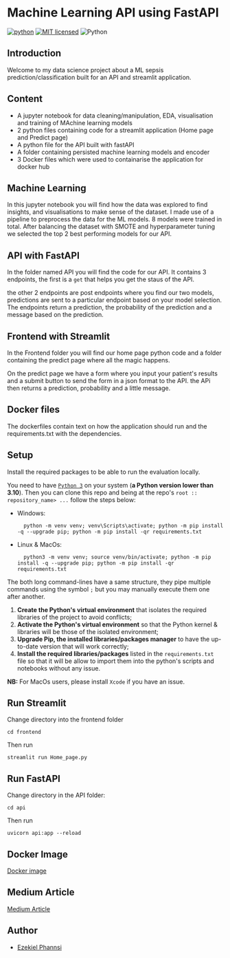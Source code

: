 # Machine Learning API using FastAPI

[![python](https://img.shields.io/badge/Python-3776AB?style=for-the-badge&logo=python&logoColor=white)](https://img.shields.io/badge/Python-3776AB?style=for-the-badge&logo=python&logoColor=white)
[![MIT licensed](https://img.shields.io/badge/license-mit-blue?style=for-the-badge&logo=appveyor)](./LICENSE)
![Python](https://img.shields.io/badge/python-3.9-blue.svg)

## Introduction

Welcome to my data science project about a ML sepsis prediction/classification built for an API and streamlit application.

## Content

- A jupyter notebook for data cleaning/manipulation, EDA, visualisation and training of MAchine learning models
- 2 python files containing code for a streamlit application (Home page and Predict page)
- A python file for the API built with fastAPI
- A folder containing persisted machine learning models and encoder
- 3 Docker files which were used to containarise the application for docker hub

## Machine Learning

In this jupyter notebook you will find how the data was explored to find insights, and visualisations to make sense of the dataset. I made use of a pipeline to preprocess the data for the ML models. 8 models were trained in total. After balancing the dataset with SMOTE and hyperparameter tuning we selected the top 2 best performing models for our API.

## API with FastAPI

In the folder named API you will find the code for our API. It contains 3 endpoints, the first is a `get` that helps you get the staus of the API.

the other 2 endpoints are post endpoints where you find our two models, predictions are sent to a particular endpoint based on your model selection. The endpoints return a prediction, the probability of the prediction and a message based on the prediction.

## Frontend with Streamlit

In the Frontend folder you will find our home page python code and a folder containing the predict page where all the magic happens.

On the predict page we have a form where you input your patient's results and a submit button to send the form in a json format to the API. the APi then returns a prediction, probability and a little message.

## Docker files

The dockerfiles contain text on how the application should run and the requirements.txt with the dependencies.

## Setup

Install the required packages to be able to run the evaluation locally.

You need to have [`Python 3`](https://www.python.org/) on your system (**a Python version lower than 3.10**). Then you can clone this repo and being at the repo's `root :: repository_name> ...`  follow the steps below:

- Windows:
        
        python -m venv venv; venv\Scripts\activate; python -m pip install -q --upgrade pip; python -m pip install -qr requirements.txt  

- Linux & MacOs:
        
        python3 -m venv venv; source venv/bin/activate; python -m pip install -q --upgrade pip; python -m pip install -qr requirements.txt  

The both long command-lines have a same structure, they pipe multiple commands using the symbol ` ; ` but you may manually execute them one after another.

1. **Create the Python's virtual environment** that isolates the required libraries of the project to avoid conflicts;
2. **Activate the Python's virtual environment** so that the Python kernel & libraries will be those of the isolated environment;
3. **Upgrade Pip, the installed libraries/packages manager** to have the up-to-date version that will work correctly;
4. **Install the required libraries/packages** listed in the `requirements.txt` file so that it will be allow to import them into the python's scripts and notebooks without any issue.

**NB:** For MacOs users, please install `Xcode` if you have an issue.

## Run Streamlit

Change directory into the frontend folder

`cd frontend`

Then run

`streamlit run Home_page.py`

## Run FastAPI

Change directory in the API folder:

`cd api`

Then run
          
`uvicorn api:app --reload`

## Docker Image

[Docker image](https://hub.docker.com/repository/docker/phannsi/sepsis_prediction/general)

## Medium Article

[Medium Article](https://medium.com/@fancythird/how-i-built-my-first-api-with-fastapi-89902897806b)

## Author

- [Ezekiel Phannsi](https://www.linkedin.com/in/ezekielphannsi)


